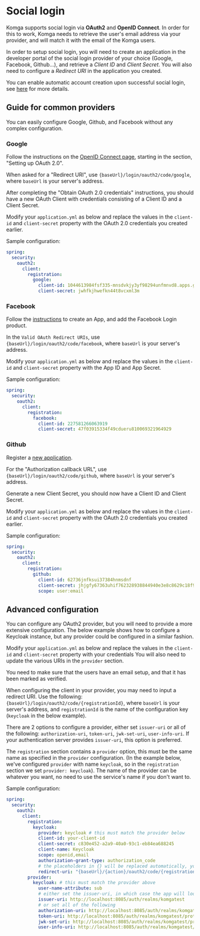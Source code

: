 # Social login

Komga supports social login via **OAuth2** and **OpenID Connect**. In order for this to work, Komga needs to retrieve the user's email address via your provider, and will match it with the email of the Komga users.

In order to setup social login, you will need to create an application in the developer portal of the social login provider of your choice (Google, Facebook, Github…), and retrieve a _Client ID_ and _Client Secret_. You will also need to configure a _Redirect URI_ in the application you created.

You can enable automatic account creation upon successful social login, see [here](/installation/configuration.md#komga-oauth2-account-creation-komga-oauth2-account-creation-true-false) for more details.

## Guide for common providers

You can easily configure Google, Github, and Facebook without any complex configuration.

### Google

Follow the instructions on the [OpenID Connect page](https://developers.google.com/identity/protocols/OpenIDConnect), starting in the section, "Setting up OAuth 2.0".

When asked for a "Redirect URI", use `{baseUrl}/login/oauth2/code/google`, where `baseUrl` is your server's address.

After completing the "Obtain OAuth 2.0 credentials" instructions, you should have a new OAuth Client with credentials consisting of a Client ID and a Client Secret.

Modify your `application.yml` as below and replace the values in the `client-id` and `client-secret` property with the OAuth 2.0 credentials you created earlier.

Sample configuration:
```yaml
spring:
  security:
    oauth2:
      client:
        registration:
          google:
            client-id: 1044613984fsf335-mnsdvkjy3yf98294unfmnvd8.apps.googleusercontent.com
            client-secret: jwhfkjhwefkn44t8vcxml3m
```

### Facebook

Follow the [instructions](https://developers.facebook.com/docs/development/register) to create an App, and add the Facebook Login product.

In the `Valid OAuth Redirect URIs`, use `{baseUrl}/login/oauth2/code/facebook`, where `baseUrl` is your server's address.

Modify your `application.yml` as below and replace the values in the `client-id` and `client-secret` property with the App ID and App Secret.

Sample configuration:
```yaml
spring:
  security:
    oauth2:
      client:
        registration:
          facebook:
            client-id: 227581266063919
            client-secret: 47f03915334f49cdueru810069321964929
```

### Github

Register a [new application](https://github.com/settings/applications/new).

For the "Authorization callback URL", use `{baseUrl}/login/oauth2/code/github`, where `baseUrl` is your server's address.

Generate a new Client Secret, you should now have a Client ID and Client Secret.

Modify your `application.yml` as below and replace the values in the `client-id` and `client-secret` property with the OAuth 2.0 credentials you created earlier.

Sample configuration:
```yaml
spring:
  security:
    oauth2:
      client:
        registration:
          github:
            client-id: 62736jnfksui37384hnmsdnf
            client-secret: jhjgfy67363uhif762328938844940e3e8c8629c18f9
            scope: user:email
```

## Advanced configuration

You can configure any OAuth2 provider, but you will need to provide a more extensive configuration. The below example shows how to configure a Keycloak instance, but any provider could be configured in a similar fashion.

Modify your `application.yml` as below and replace the values in the `client-id` and `client-secret` property with your credentials You will also need to update the various URIs in the `provider` section.

You need to make sure that the users have an email setup, and that it has been marked as verified.

When configuring the client in your provider, you may need to input a redirect URI. Use the following: `{baseUrl}/login/oauth2/code/{registrationId}`, where `baseUrl` is your server's address, and `registrationId` is the name of the configuration key (`keycloak` in the below example).

There are 2 options to configure a provider, either set `issuer-uri` or all of the following: `authorization-uri`, `token-uri`,
`jwk-set-uri`, `user-info-uri`. If your authentication server provides `issuer-uri`, this option is preferred.

The `registration` section contains a `provider` option, this must be the same name as specified in the
`provider` configuration. (In the example below, we've configured `provider` with name `keycloak`, so in the
`registration` section we set `provider: keycloak`). The name of the provider can be whatever you want, no need
to use the service's name if you don't want to.

Sample configuration:
```yaml
spring:
  security:
    oauth2:
      client:
        registration:
          keycloak:
            provider: keycloak # this must match the provider below
            client-id: your-client-id
            client-secret: c830e452-a2a9-40a0-93c1-eb84ea688245
            client-name: Keycloak
            scope: openid,email
            authorization-grant-type: authorization_code
            # the placeholders in {} will be replaced automatically, you don't need to change this line
            redirect-uri: "{baseUrl}/{action}/oauth2/code/{registrationId}"
        provider:
          keycloak: # this must match the provider above
            user-name-attribute: sub
            # either set the issuer-uri, in which case the app will lookup the configuration for you automatically
            issuer-uri: http://localhost:8085/auth/realms/komgatest
            # or set all of the following
            authorization-uri: http://localhost:8085/auth/realms/komgatest/protocol/openid-connect/auth
            token-uri: http://localhost:8085/auth/realms/komgatest/protocol/openid-connect/token
            jwk-set-uri: http://localhost:8085/auth/realms/komgatest/protocol/openid-connect/certs
            user-info-uri: http://localhost:8085/auth/realms/komgatest/protocol/openid-connect/userinfo
```